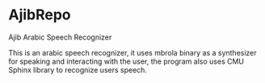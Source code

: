 # AjibRepo
Ajib Arabic Speech Recognizer

This is an arabic speech recognizer, it uses mbrola binary as a synthesizer for speaking and interacting with the user,
the program also uses CMU Sphinx library to recognize users speech.
